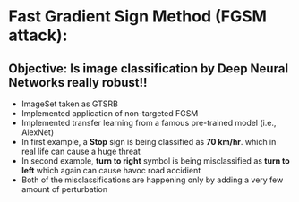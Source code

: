 # Fast Gradient Sign Method (FGSM attack): 
## Objective: Is image classification by Deep Neural Networks really robust!! 
* ImageSet taken as GTSRB
* Implemented application of non-targeted FGSM
* Implemented transfer learning from a famous pre-trained model (i.e., AlexNet)
* In first example, a **Stop** sign is being classified as **70 km/hr**. which in real life can cause a huge threat
* In second example, **turn to right** symbol is being misclassified as **turn to left** which again can cause havoc road accidient
* Both of the misclassifications are happening only by adding a very few amount of perturbation 

